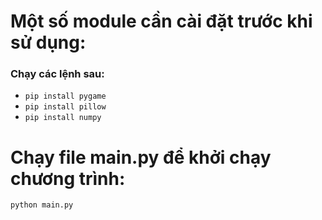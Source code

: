 # Một số module cần cài đặt trước khi sử dụng:
### Chạy các lệnh sau:
* `pip install pygame`
* `pip install pillow`
* `pip install numpy`

# Chạy file main.py để khởi chạy chương trình:
`python main.py`
